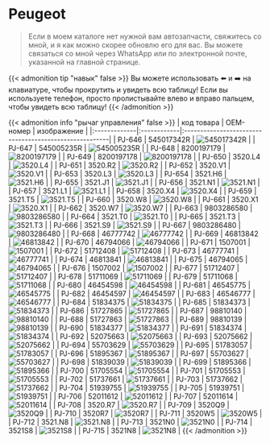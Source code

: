 # Peugeot

>Если в моем каталоге нет нужной вам автозапчасти, свяжитесь со мной, и я как можно скорее обновлю его для вас. Вы можете связаться со мной через WhatsApp или по электронной почте, указанной на главной странице.

{{< admonition tip "навык" false >}}
Вы можете использовать ⬅️ и ➡️ на клавиатуре, чтобы прокрутить и увидеть всю таблицу! Если вы используете телефон, просто пролистывайте влево и вправо пальцем, чтобы увидеть всю таблицу!
{{< /admonition >}}

{{< admonition info "рычаг управления" false >}}
| код товара   | OEM-номер   | изображение                                            |
|:-------------|:------------|:-------------------------------------------------------|
| PJ-646       | 545017342R  | ![545017342R](/images/auto-parts/Fiat/545017342R.webp) |
| PJ-647       | 545005235R  | ![545005235R](/images/auto-parts/Fiat/545005235R.webp) |
| PJ-648       | 8200197179  | ![8200197179](/images/auto-parts/Fiat/8200197179.webp) |
| PJ-649       | 8200197178  | ![8200197178](/images/auto-parts/Fiat/8200197178.webp) |
| PJ-650       | 3520.L4     | ![3520.L4](/images/auto-parts/Fiat/3520.webp)       |
| PJ-651       | 3520.R2     | ![3520.R2](/images/auto-parts/Fiat/3520.webp)       |
| PJ-652       | 3520.V1     | ![3520.V1](/images/auto-parts/Fiat/3520.webp)       |
| PJ-653       | 3520.L3     | ![3520.L3](/images/auto-parts/Fiat/3520.webp)       |
| PJ-654       | 3521.H6     | ![3521.H6](/images/auto-parts/Fiat/3521.webp)       |
| PJ-655       | 3521.J1     | ![3521.J1](/images/auto-parts/Fiat/3521.webp)       |
| PJ-656       | 3521.N1     | ![3521.N1](/images/auto-parts/Fiat/3521.webp)       |
| PJ-657       | 3521.L1     | ![3521.L1](/images/auto-parts/Fiat/3521.webp)       |
| PJ-658       | 3520.X4     | ![3520.X4](/images/auto-parts/Fiat/3520.webp)       |
| PJ-659       | 3521.T5     | ![3521.T5](/images/auto-parts/Fiat/3521.webp)       |
| PJ-660       | 3520.W8     | ![3520.W8](/images/auto-parts/Fiat/3520.webp)       |
| PJ-661       | 3520.X1     | ![3520.X1](/images/auto-parts/Fiat/3520.webp)       |
| PJ-662       | 3520.W7     | ![3520.W7](/images/auto-parts/Fiat/3520.webp)       |
| PJ-663       | 9803286580  | ![9803286580](/images/auto-parts/Fiat/9803286480.webp) |
| PJ-664       | 3521.T0     | ![3521.T0](/images/auto-parts/Fiat/3521.webp)       |
| PJ-665       | 3521.T3     | ![3521.T3](/images/auto-parts/Fiat/3521.webp)       |
| PJ-666       | 3521.S9     | ![3521.S9](/images/auto-parts/Fiat/3521.webp)       |
| PJ-667       | 9803286480  | ![9803286480](/images/auto-parts/Fiat/9803286480.webp) |
| PJ-668       | 46777742    | ![46777742](/images/auto-parts/Fiat/46777742.webp)     |
| PJ-669       | 46813842    | ![46813842](/images/auto-parts/Fiat/46813842.webp)     |
| PJ-670       | 46794066    | ![46794066](/images/auto-parts/Fiat/46794066.webp)     |
| PJ-671       | 1507001     | ![1507001](/images/auto-parts/Fiat/1507001.webp)       |
| PJ-672       | 51712408    | ![51712408](/images/auto-parts/Fiat/51712408.webp)     |
| PJ-673       | 46777741    | ![46777741](/images/auto-parts/Fiat/46777741.webp)     |
| PJ-674       | 46813841    | ![46813841](/images/auto-parts/Fiat/46813841.webp)     |
| PJ-675       | 46794065    | ![46794065](/images/auto-parts/Fiat/46794065.webp)     |
| PJ-676       | 1507002     | ![1507002](/images/auto-parts/Fiat/1507002.webp)       |
| PJ-677       | 51712407    | ![51712407](/images/auto-parts/Fiat/51712407.webp)     |
| PJ-678       | 51711069    | ![51711069](/images/auto-parts/Fiat/51711069.webp)     |
| PJ-679       | 51711068    | ![51711068](/images/auto-parts/Fiat/51711068.webp)     |
| PJ-680       | 46454598    | ![46454598](/images/auto-parts/Fiat/46454598.webp)     |
| PJ-681       | 46545775    | ![46545775](/images/auto-parts/Fiat/46545775.webp)     |
| PJ-682       | 46454597    | ![46454597](/images/auto-parts/Fiat/46454597.webp)     |
| PJ-683       | 46546777    | ![46546777](/images/auto-parts/Fiat/46546777.webp)     |
| PJ-684       | 51834375    | ![51834375](/images/auto-parts/Fiat/51834375.webp)     |
| PJ-685       | 51834373    | ![51834373](/images/auto-parts/Fiat/51834373.webp)     |
| PJ-686       | 51727865    | ![51727865](/images/auto-parts/Fiat/51727865.webp)     |
| PJ-687       | 98810140    | ![98810140](/images/auto-parts/Fiat/98810140.webp)     |
| PJ-688       | 51727863    | ![51727863](/images/auto-parts/Fiat/51727863.webp)     |
| PJ-689       | 98810139    | ![98810139](/images/auto-parts/Fiat/98810139.webp)     |
| PJ-690       | 51834377    | ![51834377](/images/auto-parts/Fiat/51834377.webp)     |
| PJ-691       | 51834374    | ![51834374](/images/auto-parts/Fiat/51834374.webp)     |
| PJ-692       | 52075663    | ![52075663](/images/auto-parts/Fiat/52075663.webp)     |
| PJ-693       | 52075662    | ![52075662](/images/auto-parts/Fiat/52075662.webp)     |
| PJ-694       | 55703629    | ![55703629](/images/auto-parts/Fiat/55703629.webp)     |
| PJ-695       | 51783057    | ![51783057](/images/auto-parts/Fiat/51783057.webp)     |
| PJ-696       | 51895367    | ![51895367](/images/auto-parts/Fiat/51895367.webp)     |
| PJ-697       | 55703627    | ![55703627](/images/auto-parts/Fiat/55703627.webp)     |
| PJ-698       | 51839039    | ![51839039](/images/auto-parts/Fiat/51839039.webp)     |
| PJ-699       | 51895366    | ![51895366](/images/auto-parts/Fiat/51895366.webp)     |
| PJ-700       | 51705554    | ![51705554](/images/auto-parts/Fiat/51705554.webp)     |
| PJ-701       | 51705553    | ![51705553](/images/auto-parts/Fiat/51705553.webp)     |
| PJ-702       | 51737661    | ![51737661](/images/auto-parts/Fiat/51737661.webp)     |
| PJ-703       | 51737662    | ![51737662](/images/auto-parts/Fiat/51737662.webp)     |
| PJ-704       | 51939755    | ![51939755](/images/auto-parts/Fiat/51939755.webp)     |
| PJ-705       | 51939751    | ![51939751](/images/auto-parts/Fiat/51939751.webp)     |
| PJ-706       | 52011612    | ![52011612](/images/auto-parts/Fiat/52011612.webp)     |
| PJ-707       | 52011614    | ![52011614](/images/auto-parts/Fiat/52011614.webp)     |
| PJ-708       | 3520.R7     | ![3520.R7](/images/auto-parts/Fiat/3520.webp)       |
| PJ-709       | 3520Q9      | ![3520Q9](/images/auto-parts/Fiat/3520Q9.webp)         |
| PJ-710       | 3520R7      | ![3520R7](/images/auto-parts/Fiat/3520R7.webp)         |
| PJ-711       | 3520W5      | ![3520W5](/images/auto-parts/Fiat/3520W5.webp)         |
| PJ-712       | 3521.N8     | ![3521.N8](/images/auto-parts/Fiat/3521.webp)       |
| PJ-713       | 3521N0      | ![3521N0](/images/auto-parts/Fiat/3521N0.webp)         |
| PJ-714       | 3521S8      | ![3521S8](/images/auto-parts/Fiat/3521S8.webp)         |
| PJ-715       | 3521N8      | ![3521N8](/images/auto-parts/Fiat/3521N8.webp)         |
{{< /admonition >}}
